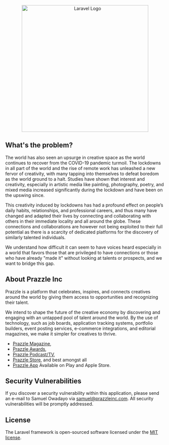 <p align="center"><a href="https://prazzleinc.com" target="_blank"><img src="https://prazzleinc.com/Prazzle png.png" width="400" alt="Laravel Logo"></a></p>

## What's the problem?

The world has also seen an upsurge in creative space as the world continues to recover from the COVID-19 pandemic turmoil. The lockdowns in all part of the world and the rise of remote work has unleashed a new fervor of creativity, with many tapping into themselves to defeat boredom as the world ground to a halt. Studies have shown that interest and creativity, especially in artistic media like painting, photography, poetry, and mixed media increased significantly during the lockdown and have been on the upswing since.

This creativity induced by lockdowns has had a profound effect on people’s daily habits, relationships, and professional careers, and thus many have changed and adapted their lives by connecting and collaborating with others in their immediate locality and all around the globe. These connections and collaborations are however not being exploited to their full potential as there is a scarcity of dedicated platforms for the discovery of similarly talented individuals.

We understand how difficult it can seem to have voices heard especially in a world that favors those that are privileged to have connections or those who have already "made it" without looking at talents or prospects, and we want to bridge this gap.


## About Prazzle Inc

Prazzle is a platform that celebrates, inspires, and connects creatives around the world by giving them access to opportunities and recognizing their talent.

We intend to shape the future of the creative economy by discovering and engaging with an untapped pool of talent around the world. By the use of technology, such as job boards, application tracking systems, portfolio builders, event posting services, e-commerce integrations, and editorial magazines, we make it simpler for creatives to thrive.

- [Prazzle Magazine](https://prazzlemagazine.com),
- [Prazzle Awards](https://prazzleinc.com/awards),
- [Prazzle Podcast/TV](https://prazzleinc.com/podcasts),
- [Prazzle Store](https://prazzleinc.com/store), and best amongst all
- [Prazzle App](https://prazzleinc.com/apps) Available on Play and Apple Store.

## Security Vulnerabilities

If you discover a security vulnerability within this application, please send an e-mail to Samuel Owadayo via [samuel@prazzleinc.com](mailto:samuel@prazzleinc.com). All security vulnerabilities will be promptly addressed.

## License

The Laravel framework is open-sourced software licensed under the [MIT license](https://opensource.org/licenses/MIT).
